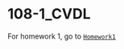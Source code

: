 # 108-1_CVDL

For homework 1, go to [`Homework1`](https://github.com/jayhung97724/108-1_CVDL/tree/master/Homework1)
